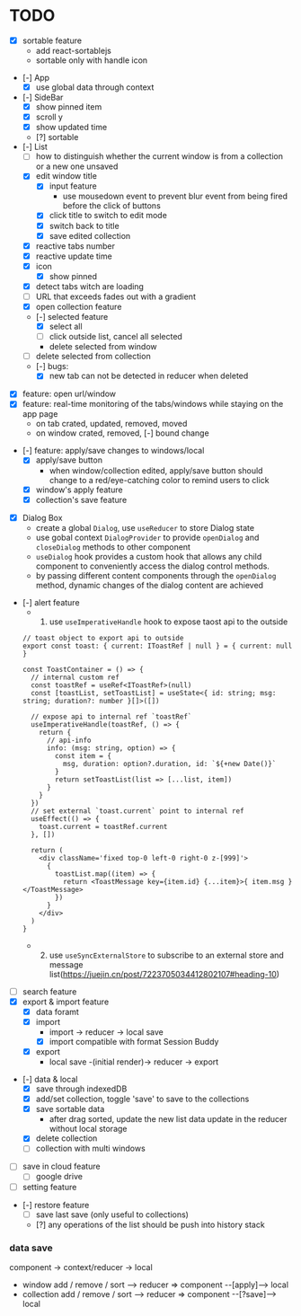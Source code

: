 # TODO
- [x] sortable feature
  - add react-sortablejs
  - sortable only with handle icon
- [-] App
  - [x] use global data through context
- [-] SideBar
  - [x] show pinned item
  - [x] scroll y
  - [x] show updated time
  - [?] sortable
- [-] List
  - [ ] how to distinguish whether the current window is from a collection or a new one unsaved
  - [x] edit window title
    - [x] input feature
      - use mousedown event to prevent blur event from being fired before the click of buttons
    - [x] click title to switch to edit mode
    - [x] switch back to title
    - [x] save edited collection
  - [x] reactive tabs number
  - [x] reactive update time
  - [x] icon
    - [x] show pinned
  - [x] detect tabs witch are loading
  - [ ] URL that exceeds fades out with a gradient
  - [x] open collection feature
  - [-] selected feature
    - [x] select all
    - [ ] click outside list, cancel all selected
    - delete selected from window
  - [ ] delete selected from collection
  - [-] bugs:
    - [x] new tab can not be detected in reducer when deleted
- [x] feature: open url/window
- [x] feature: real-time monitoring of the tabs/windows while staying on the app page
  - on tab crated, updated, removed, moved
  - on window crated, removed, [-] bound change
- [-] feature: apply/save changes to windows/local
  - [x] apply/save button
    - when window/collection edited, apply/save button should change to a red/eye-catching color to remind users to click
  - [x] window's apply feature
  - [x] collection's save feature
- [x] Dialog Box
  - create a global `Dialog`, use `useReducer` to store Dialog state
  - use gobal context `DialogProvider` to provide `openDialog` and `closeDialog` methods to other component
  - `useDialog` hook provides a custom hook that allows any child component to conveniently access the dialog control methods.
  - by passing different content components through the `openDialog` method, dynamic changes of the dialog content are achieved
- [-] alert feature
  - 1. use `useImperativeHandle` hook to expose taost api to the outside
  ```tsx
  // toast object to export api to outside
  export const toast: { current: IToastRef | null } = { current: null }
  
  const ToastContainer = () => {
    // internal custom ref
    const toastRef = useRef<IToastRef>(null)
    const [toastList, setToastList] = useState<{ id: string; msg: string; duration?: number }[]>([])
    
    // expose api to internal ref `toastRef`
    useImperativeHandle(toastRef, () => {
      return {
        // api-info
        info: (msg: string, option) => {
          const item = {
            msg, duration: option?.duration, id: `${+new Date()}`
          }
          return setToastList(list => [...list, item])
        }
      }
    })
    // set external `toast.current` point to internal ref
    useEffect(() => {
      toast.current = toastRef.current
    }, [])

    return (
      <div className='fixed top-0 left-0 right-0 z-[999]'>
        {
          toastList.map((item) => {
            return <ToastMessage key={item.id} {...item}>{ item.msg }</ToastMessage>
          })
        }
      </div>
    )  
  }
  ```
  - 2. use `useSyncExternalStore` to subscribe to an external store and message list(https://juejin.cn/post/7223705034412802107#heading-10)
- [ ] search feature
- [x] export & import feature
  - [x] data foramt
  - [x] import 
    - import -> reducer -> local save
    - [x] import compatible with format Session Buddy
  - [x] export
    - local save -(initial render)-> reducer -> export
- [-] data & local
  - [x] save through indexedDB
  - [x] add/set collection, toggle 'save' to save to the collections
  - [x] save sortable data
    - after drag sorted, update the new list data update in the reducer without local storage
  - [x] delete collection
  - [ ] collection with multi windows
- [ ] save in cloud feature
  - [ ] google drive
- [ ] setting feature
- [-] restore feature
  - [ ] save last save (only useful to collections)
  - [?] any operations of the list should be push into history stack

### data save
component -> context/reducer -> local

- window
add / remove / sort --> reducer
=> component --[apply]--> local
- collection
add / remove / sort --> reducer 
=> component --[?save]--> local

